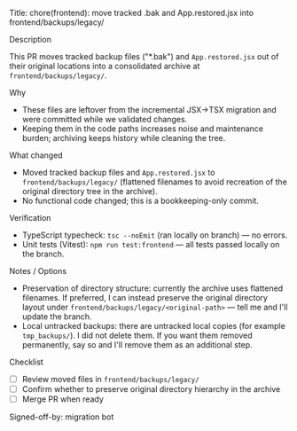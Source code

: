 Title: chore(frontend): move tracked .bak and App.restored.jsx into frontend/backups/legacy/

Description

This PR moves tracked backup files ("*.bak") and `App.restored.jsx` out of their original locations into a consolidated archive at `frontend/backups/legacy/`.

Why

- These files are leftover from the incremental JSX→TSX migration and were committed while we validated changes.
- Keeping them in the code paths increases noise and maintenance burden; archiving keeps history while cleaning the tree.

What changed

- Moved tracked backup files and `App.restored.jsx` to `frontend/backups/legacy/` (flattened filenames to avoid recreation of the original directory tree in the archive).
- No functional code changed; this is a bookkeeping-only commit.

Verification

- TypeScript typecheck: `tsc --noEmit` (ran locally on branch) — no errors.
- Unit tests (Vitest): `npm run test:frontend` — all tests passed locally on the branch.

Notes / Options

- Preservation of directory structure: currently the archive uses flattened filenames. If preferred, I can instead preserve the original directory layout under `frontend/backups/legacy/<original-path>` — tell me and I'll update the branch.
- Local untracked backups: there are untracked local copies (for example `tmp_backups/`). I did not delete them. If you want them removed permanently, say so and I'll remove them as an additional step.

Checklist

- [ ] Review moved files in `frontend/backups/legacy/`
- [ ] Confirm whether to preserve original directory hierarchy in the archive
- [ ] Merge PR when ready

Signed-off-by: migration bot

